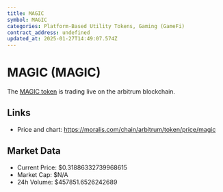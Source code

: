 ```yaml
---
title: MAGIC
symbol: MAGIC
categories: Platform-Based Utility Tokens, Gaming (GameFi)
contract_address: undefined
updated_at: 2025-01-27T14:49:07.574Z
---
```


# MAGIC (MAGIC)
The [MAGIC token](https://moralis.com/chain/arbitrum/token/price/magic) is trading live on the arbitrum blockchain.

## Links
- Price and chart: https://moralis.com/chain/arbitrum/token/price/magic

## Market Data
- Current Price: $0.31886332739968615
- Market Cap: $N/A
- 24h Volume: $457851.6526242689
